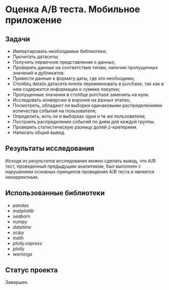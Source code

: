 # Оценка A/B теста. Мобильное приложение

## Задачи
- Импортировать необходимые библиотеки;
- Прочитать датасеты;
- Получить первичное представление о данных;
- Проверить данные на соответствие типам, наличие пропущенных значений и дубликатов.
- Привести данные к формату даты, где это необходимо;
- Столбец details датасета events переименовать в purchase, так как в нем содержится информации о суммке покупки;
- Пропущенные значения в столбце purchase заменить на нули.
- Исследовать конверсию в воронке на разных этапах;
- Посмотреть, обладают ли выборки одинаковыми распределениями количества событий на пользователя;
- Определить, есть ли в выборках одни и те же пользователи;
- Построить распределение событий по дням для каждой группы.
- Проверить статистическую разницу долей z-критерием.
- Написать общий вывод.

## Результаты исследования
Исходя из результатов исследования можно сделать вывод, что A/B тест, проведенный предыдущим аналитиком, был выполнен с нарушением основных принципов проведения A/B теста и является некорректным.

## Использованные библиотеки
- *pandas*
- *matplotlib*
- *seaborn*
- *numpy*
- *datetime*
- *scipy*
- *math*
- *plotly.express*
- *plotly*
- *warnings*

## Статус проекта
Завершен.
